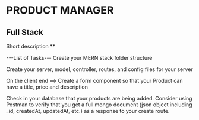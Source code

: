 # PRODUCT MANAGER
## Full Stack

Short description
**

---List of Tasks---
Create your MERN stack folder structure

Create your server, model, controller, routes, and config files for your server

On the client end ==> Create a form component so that your Product can have a title, price and description

Check in your database that your products are being added. Consider using Postman to verify that you get a full mongo document (json object including _id, createdAt, updatedAt, etc.) as a response to your create route.